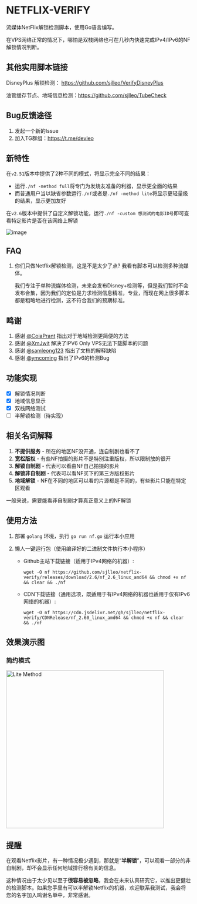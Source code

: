 # NETFLIX-VERIFY

流媒体NetFlix解锁检测脚本，使用Go语言编写。

在VPS网络正常的情况下，哪怕是双栈网络也可在几秒内快速完成IPv4/IPv6的NF解锁情况判断。

## 其他实用脚本链接

DisneyPlus 解锁检测： https://github.com/sjlleo/VerifyDisneyPlus

油管缓存节点、地域信息检测：https://github.com/sjlleo/TubeCheck

## Bug反馈途径

1. 发起一个新的Issue
2. 加入TG群组：https://t.me/devleo

## 新特性

在`v2.51`版本中提供了2种不同的模式，将显示完全不同的结果：

* 运行`./nf -method full`将专门为发烧友准备的利器，显示更全面的结果
* 而普通用户当以缺省参数运行`./nf`或者是`./nf -method lite`将显示更轻量级的结果，显示更加友好

在`v2.6`版本中提供了自定义解锁功能，运行`./nf -custom 想测试的电影ID号`即可查看特定影片是否在该网络上解锁

![image](https://user-images.githubusercontent.com/13616352/112000509-06f4f880-8b59-11eb-8353-11268b789bde.png)

## FAQ

1. 你们只做Netflix解锁检测，这是不是太少了点? 我看有脚本可以检测多种流媒体。

   我们专注于单种流媒体检测，未来会发布Disney+检测等，但是我们暂时不会发布合集，因为我们的定位是力求检测信息精准，专业，而现在网上很多脚本都是粗略地进行检测，这不符合我们的预期标准。

## 鸣谢

1. 感谢 [@CoiaPrant](https://github.com/CoiaPrant) 指出对于地域检测更简便的方法
2. 感谢 [@XmJwit](https://github.com/XmJwit) 解决了IPV6 Only VPS无法下载脚本的问题
3. 感谢 [@samleong123](https://github.com/samleong123) 指出了文档的解释缺陷
4. 感谢 [@ymcoming](https://github.com/ymcoming) 指出了IPv6的检测Bug

## 功能实现

- [X] 解锁情况判断
- [X] 地域信息显示
- [X] 双栈网络测试
- [ ] 半解锁检测（待实现）

## 相关名词解释

1. **不提供服务** - 所在的地区NF没开通，连自制剧也看不了
2. **宽松版权** - 有些NF拍摄的影片不是特别注重版权，所以限制放的很开
3. **解锁自制剧** - 代表可以看由NF自己拍摄的影片
4. **解锁非自制剧** - 代表可以看NF买下的第三方版权影片
5. **地域解锁** - NF在不同的地区可以看的片源都是不同的，有些影片只能在特定区观看

一般来说，需要能看非自制剧才算真正意义上的NF解锁

## 使用方法

1. 部署 `golang` 环境，执行 `go run nf.go` 运行本小应用

2. 懒人一键运行包（使用编译好的二进制文件执行本小程序）

   * Github主站下载链接（适用于IPv4网络的机器）:

     `wget -O nf https://github.com/sjlleo/netflix-verify/releases/download/2.6/nf_2.6_linux_amd64 && chmod +x nf && clear && ./nf`

   * CDN下载链接（通用选项，既适用于有IPv4网络的机器也适用于仅有IPv6网络的机器）:

     `wget -O nf https://cdn.jsdelivr.net/gh/sjlleo/netflix-verify/CDNRelease/nf_2.60_linux_amd64 && chmod +x nf && clear && ./nf`

## 效果演示图

### 简约模式

<img width="430" alt="Lite Method" src="https://user-images.githubusercontent.com/13616352/110296950-e479c000-802d-11eb-9837-e23392860b07.png">

## 提醒

在观看Netflix影片，有一种情况极少遇到，那就是“**半解锁**”，可以观看一部分的非自制剧，却不会显示任何地域排行榜有关的信息。

这种情况由于太少见以至于**很容易被忽略**，我会在未来认真研究它，以推出更健壮的检测脚本。如果您手里有可以半解锁Netflix的机器，欢迎联系我测试，我会将您的名字加入鸣谢名单中，非常感谢。
